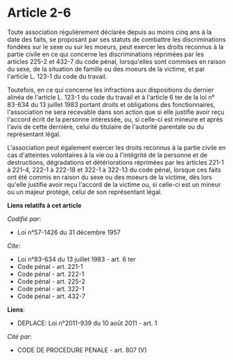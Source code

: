 # Article 2-6

Toute association régulièrement déclarée depuis au moins cinq ans à la date des faits, se proposant par ses statuts de
combattre les discriminations fondées sur le sexe ou sur les moeurs, peut exercer les droits reconnus à la partie civile en
ce qui concerne les discriminations réprimées par les articles 225-2 et 432-7 du code pénal, lorsqu'elles sont commises en
raison du sexe, de la situation de famille ou des moeurs de la victime, et par l'article L. 123-1 du code du travail. 

Toutefois, en ce qui concerne les infractions aux dispositions du dernier alinéa de l'article L. 123-1 du code du travail et
à l'article 6 ter de la loi n° 83-634 du 13 juillet 1983 portant droits et obligations des fonctionnaires, l'association ne
sera recevable dans son action que si elle justifie avoir reçu l'accord écrit de la personne intéressée, ou, si celle-ci est
mineure et après l'avis de cette dernière, celui du titulaire de l'autorité parentale ou du représentant légal.

L'association peut également exercer les droits reconnus à la partie civile en cas d'atteintes volontaires à la vie ou à
l'intégrité de la personne et de destructions, dégradations et détériorations réprimées par les articles 221-1 à 221-4, 
222-1 à 222-18 et 322-1 à 322-13 du code pénal, lorsque ces faits ont été commis en raison du sexe ou des moeurs de la
victime, dès lors qu'elle justifie avoir reçu l'accord de la victime ou, si celle-ci est un mineur ou un majeur protégé,
celui de son représentant légal.

**Liens relatifs à cet article**

_Codifié par_:

  - Loi n°57-1426 du 31 décembre 1957

_Cite_:

  - Loi n°83-634 du 13 juillet 1983 - art. 6 ter
  - Code pénal - art. 221-1
  - Code pénal - art. 222-1
  - Code pénal - art. 225-2
  - Code pénal - art. 322-1
  - Code pénal - art. 432-7

**Liens**:

  - DEPLACE: Loi n°2011-939 du 10 août 2011 - art. 1

_Cité par_:

  - CODE DE PROCEDURE PENALE - art. 807 (V)
